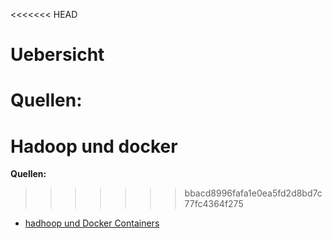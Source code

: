 <<<<<<< HEAD
# Uebersicht

**Quellen:**
=======
# Hadoop und docker

**Quellen:**
>>>>>>> bbacd8996fafa1e0ea5fd2d8bd7c77fc4364f275
* [hadhoop und Docker Containers](https://hadoop.apache.org/docs/r3.0.1/hadoop-yarn/hadoop-yarn-site/DockerContainers.html)